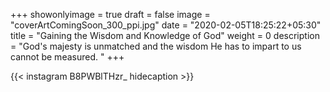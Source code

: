 +++
showonlyimage = true
draft = false
image = "coverArtComingSoon_300_ppi.jpg"
date = "2020-02-05T18:25:22+05:30"
title = "Gaining the Wisdom and Knowledge of God"
weight = 0
description = "God's majesty is unmatched and the wisdom He has to impart to us cannot be measured. "
+++


{{< instagram B8PWBlTHzr_ hidecaption >}}
